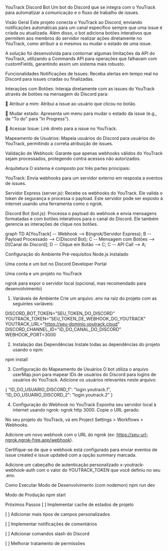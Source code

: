 YouTrack Discord Bot
Um bot do Discord que se integra com o YouTrack para automatizar a comunicação e o fluxo de trabalho de issues.

Visão Geral
Este projeto conecta o YouTrack ao Discord, enviando notificações automáticas para um canal específico sempre que uma issue é criada ou atualizada. Além disso, o bot adiciona botões interativos que permitem aos membros do servidor realizar ações diretamente no YouTrack, como atribuir a si mesmos ou mudar o estado de uma issue.

A solução foi desenvolvida para contornar algumas limitações da API do YouTrack, utilizando a Commands API para operações que falhavam com customFields, garantindo assim um sistema mais robusto.

Funcionalidades
Notificações de Issues: Receba alertas em tempo real no Discord para issues criadas ou finalizadas.

Interações com Botões: Interaja diretamente com as issues do YouTrack através de botões na mensagem do Discord para:

🔧 Atribuir a mim: Atribui a issue ao usuário que clicou no botão.

🔄 Mudar estado: Apresenta um menu para mudar o estado da issue (e.g., de "To do" para "In Progress").

🔗 Acessar Issue: Link direto para a issue no YouTrack.

Mapeamento de Usuários: Mapeia usuários do Discord para usuários do YouTrack, permitindo a correta atribuição de issues.

Validação de Webhook: Garante que apenas webhooks válidos do YouTrack sejam processados, protegendo contra acessos não autorizados.

Arquitetura
O sistema é composto por três partes principais:

YouTrack: Envia webhooks para um servidor externo em resposta a eventos de issues.

Servidor Express (server.js): Recebe os webhooks do YouTrack. Ele valida o token de segurança e processa o payload. Este servidor pode ser exposto à internet usando uma ferramenta como o ngrok.

Discord Bot (bot.js): Processa o payload do webhook e envia mensagens formatadas e com botões interativos para o canal do Discord. Ele também gerencia as interações de clique nos botões.

graph TD
    A[YouTrack] -- Webhook --> B(ngrok/Servidor Express);
    B -- Payload Processado --> C(Discord Bot);
    C -- Mensagem com Botões --> D[Canal do Discord];
    D -- Clique em Botão --> C;
    C -- API Call --> A;

Configuração do Ambiente
Pré-requisitos
Node.js instalado

Uma conta e um bot no Discord Developer Portal

Uma conta e um projeto no YouTrack

ngrok para expor o servidor local (opcional, mas recomendado para desenvolvimento)

1. Variáveis de Ambiente
Crie um arquivo .env na raiz do projeto com as seguintes variáveis:

DISCORD_BOT_TOKEN="SEU_TOKEN_DO_DISCORD"
YOUTRACK_TOKEN="SEU_TOKEN_DE_WEBHOOK_DO_YOUTRACK"
YOUTRACK_URL="https://seu-dominio.youtrack.cloud"
DISCORD_CHANNEL_ID="ID_DO_CANAL_DO_DISCORD"
WEBHOOK_PORT=3000

2. Instalação das Dependências
Instale todas as dependências do projeto usando o npm:

npm install

3. Configuração do Mapeamento de Usuários
O bot utiliza o arquivo userMap.json para mapear IDs de usuários do Discord para logins de usuários do YouTrack. Adicione os usuários relevantes neste arquivo:

{
  "ID_DO_USUARIO_DISCORD_1": "login.youtrack.1",
  "ID_DO_USUARIO_DISCORD_2": "login.youtrack.2"
}

4. Configuração do Webhook no YouTrack
Exponha seu servidor local à internet usando ngrok: ngrok http 3000. Copie o URL gerado.

No seu projeto do YouTrack, vá em Project Settings > Workflows > Webhooks.

Adicione um novo webhook com o URL do ngrok (ex: https://seu-url-ngrok.ngrok-free.app/webhook).

Certifique-se de que o webhook está configurado para enviar eventos de issue created e issue updated com a opção summary marcada.

Adicione um cabeçalho de autenticação personalizado x-youtrack-webhook-auth com o valor do YOUTRACK_TOKEN que você definiu no seu .env.

Como Executar
Modo de Desenvolvimento (com nodemon)
npm run dev

Modo de Produção
npm start

Próximos Passos
[ ] Implementar cache de estados de projeto

[ ] Adicionar mais tipos de campos personalizados

[ ] Implementar notificações de comentários

[ ] Adicionar comandos slash do Discord

[ ] Melhorar tratamento de permissões
